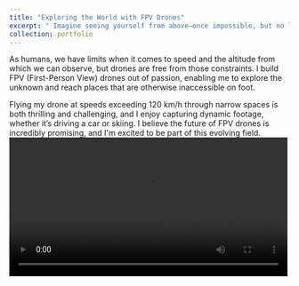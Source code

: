```yaml
---
title: "Exploring the World with FPV Drones"
excerpt: " Imagine seeing yourself from above—once impossible, but no longer. I build First Person View (FPV) drones to provide a fresh perspective, exploring new heights and angles.<br/> <video width="500" controls> <source src="/images/fpv.mp4" type="video/mp4"> Your browser does not support the video tag. </video>"
collection: portfolio
---
```


As humans, we have limits when it comes to speed and the altitude from which we can observe, but drones are free from those constraints. I build FPV (First-Person View) drones out of passion, enabling me to explore the unknown and reach places that are otherwise inaccessible on foot.

Flying my drone at speeds exceeding 120 km/h through narrow spaces is both thrilling and challenging, and I enjoy capturing dynamic footage, whether it’s driving a car or skiing. I believe the future of FPV drones is incredibly promising, and I'm excited to be part of this evolving field.
<br/>
<video width="500" controls>
    <source src="/images/fpv.mp4" type="video/mp4">
    Your browser does not support the video tag.
</video>
